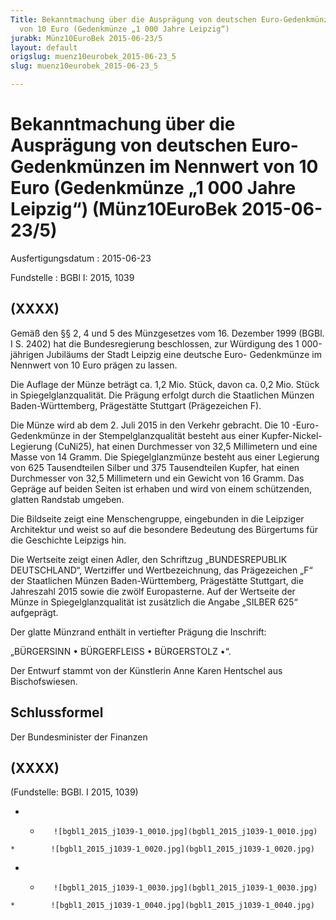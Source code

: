 ```yaml
---
Title: Bekanntmachung über die Ausprägung von deutschen Euro-Gedenkmünzen im Nennwert
  von 10 Euro (Gedenkmünze „1 000 Jahre Leipzig“)
jurabk: Münz10EuroBek 2015-06-23/5
layout: default
origslug: muenz10eurobek_2015-06-23_5
slug: muenz10eurobek_2015-06-23_5

---
```


# Bekanntmachung über die Ausprägung von deutschen Euro-Gedenkmünzen im Nennwert von 10 Euro (Gedenkmünze „1 000 Jahre Leipzig“) (Münz10EuroBek 2015-06-23/5)

Ausfertigungsdatum
:   2015-06-23

Fundstelle
:   BGBl I: 2015, 1039


## (XXXX)

Gemäß den §§ 2, 4 und 5 des Münzgesetzes vom 16. Dezember 1999 (BGBl.
I S. 2402) hat die Bundesregierung beschlossen, zur Würdigung des 1
000-jährigen Jubiläums der Stadt Leipzig eine deutsche Euro-
Gedenkmünze im Nennwert von 10 Euro prägen zu lassen.

Die Auflage der Münze beträgt ca. 1,2 Mio. Stück, davon ca. 0,2 Mio.
Stück in Spiegelglanzqualität. Die Prägung erfolgt durch die
Staatlichen Münzen Baden-Württemberg, Prägestätte Stuttgart
(Prägezeichen F).

Die Münze wird ab dem 2. Juli 2015 in den Verkehr gebracht. Die 10
-Euro-Gedenkmünze in der Stempelglanzqualität besteht aus einer
Kupfer-Nickel-Legierung (CuNi25), hat einen Durchmesser von 32,5
Millimetern und eine Masse von 14 Gramm. Die Spiegelglanzmünze besteht
aus einer Legierung von 625 Tausendteilen Silber und 375 Tausendteilen
Kupfer, hat einen Durchmesser von 32,5 Millimetern und ein Gewicht von
16 Gramm. Das Gepräge auf beiden Seiten ist erhaben und wird von einem
schützenden, glatten Randstab umgeben.

Die Bildseite zeigt eine Menschengruppe, eingebunden in die Leipziger
Architektur und weist so auf die besondere Bedeutung des Bürgertums
für die Geschichte Leipzigs hin.

Die Wertseite zeigt einen Adler, den Schriftzug „BUNDESREPUBLIK
DEUTSCHLAND“, Wertziffer und Wertbezeichnung, das Prägezeichen „F“ der
Staatlichen Münzen Baden-Württemberg, Prägestätte Stuttgart, die
Jahreszahl 2015 sowie die zwölf Europasterne. Auf der Wertseite der
Münze in Spiegelglanzqualität ist zusätzlich die Angabe „SILBER 625“
aufgeprägt.

Der glatte Münzrand enthält in vertiefter Prägung die Inschrift:

„BÜRGERSINN • BÜRGERFLEISS • BÜRGERSTOLZ •“.

Der Entwurf stammt von der Künstlerin Anne Karen Hentschel aus
Bischofswiesen.


## Schlussformel

Der Bundesminister der Finanzen


## (XXXX)

(Fundstelle: BGBl. I 2015, 1039)


*    *        ![bgbl1_2015_j1039-1_0010.jpg](bgbl1_2015_j1039-1_0010.jpg)
    *        ![bgbl1_2015_j1039-1_0020.jpg](bgbl1_2015_j1039-1_0020.jpg)

*    *        ![bgbl1_2015_j1039-1_0030.jpg](bgbl1_2015_j1039-1_0030.jpg)
    *        ![bgbl1_2015_j1039-1_0040.jpg](bgbl1_2015_j1039-1_0040.jpg)


